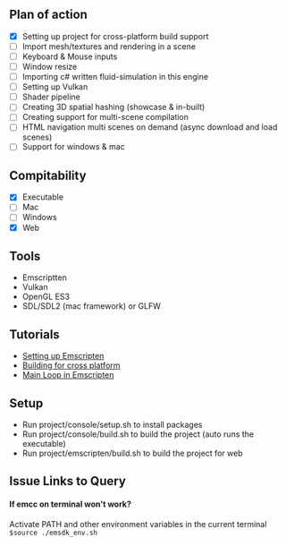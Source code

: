 
## Plan of action
- [x] Setting up project for cross-platform build support
- [ ] Import mesh/textures and rendering in a scene
- [ ] Keyboard & Mouse inputs
- [ ] Window resize
- [ ] Importing c# written fluid-simulation in this engine
- [ ] Setting up Vulkan
- [ ] Shader pipeline
- [ ] Creating 3D spatial hashing (showcase & in-built)
- [ ] Creating support for multi-scene compilation
- [ ] HTML navigation multi scenes on demand (async download and load scenes)
- [ ] Support for windows & mac

## Compitability
- [x] Executable
- [ ] Mac
- [ ] Windows
- [x] Web

## Tools
- Emscriptten
- Vulkan
- OpenGL ES3
- SDL/SDL2 (mac framework) or GLFW

## Tutorials
- [Setting up Emscripten](https://emscripten.org/docs/getting_started/Tutorial.html#tutorial)
- [Building for cross platform](https://marcelbraghetto.github.io/a-simple-triangle/2019/03/02/part-01/)
- [Main Loop in Emscripten](https://emscripten.org/docs/porting/emscripten-runtime-environment.html)

## Setup
- Run project/console/setup.sh to install packages
- Run project/console/build.sh to build the project (auto runs the executable)
- Run project/emscripten/build.sh to build the project for web

## Issue Links to Query
#### If emcc on terminal won't work?
  Activate PATH and other environment variables in the current terminal `` $source ./emsdk_env.sh ``
